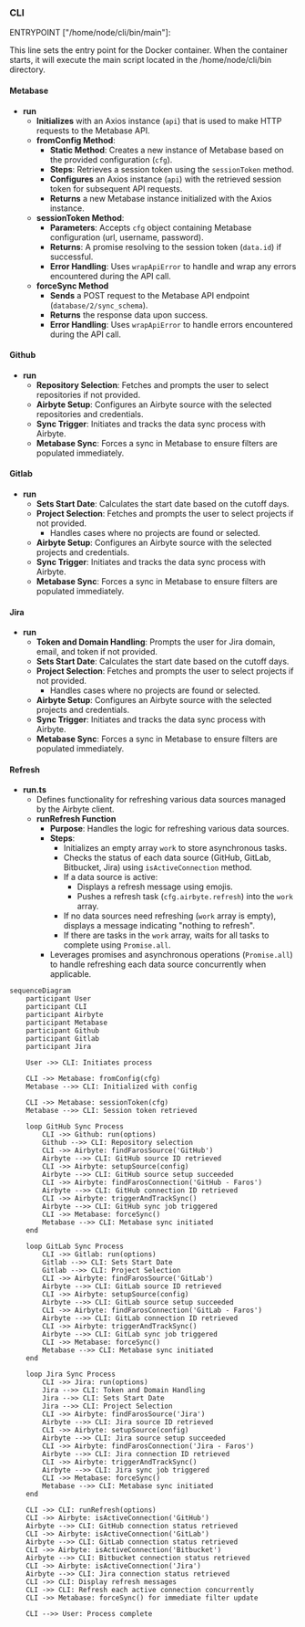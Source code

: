 ### CLI

ENTRYPOINT ["/home/node/cli/bin/main"]:

This line sets the entry point for the Docker container. When the container starts, it will execute the main script located in the /home/node/cli/bin directory.

#### Metabase

- **run**
  - **Initializes** with an Axios instance (`api`) that is used to make HTTP requests to the Metabase API.
  - **fromConfig Method**:
    - **Static Method**: Creates a new instance of Metabase based on the provided configuration (`cfg`).
    - **Steps**: Retrieves a session token using the `sessionToken` method.
    - **Configures** an Axios instance (`api`) with the retrieved session token for subsequent API requests.
    - **Returns** a new Metabase instance initialized with the Axios instance.
  - **sessionToken Method**:
    - **Parameters**: Accepts `cfg` object containing Metabase configuration (url, username, password).
    - **Returns**: A promise resolving to the session token (`data.id`) if successful.
    - **Error Handling**: Uses `wrapApiError` to handle and wrap any errors encountered during the API call.
  - **forceSync Method**
    - **Sends** a POST request to the Metabase API endpoint (`database/2/sync_schema`).
    - **Returns** the response data upon success.
    - **Error Handling**: Uses `wrapApiError` to handle errors encountered during the API call.

#### Github

- **run**
  - **Repository Selection**: Fetches and prompts the user to select repositories if not provided.
  - **Airbyte Setup**: Configures an Airbyte source with the selected repositories and credentials.
  - **Sync Trigger**: Initiates and tracks the data sync process with Airbyte.
  - **Metabase Sync**: Forces a sync in Metabase to ensure filters are populated immediately.

#### Gitlab

- **run**
  - **Sets Start Date**: Calculates the start date based on the cutoff days.
  - **Project Selection**: Fetches and prompts the user to select projects if not provided.
    - Handles cases where no projects are found or selected.
  - **Airbyte Setup**: Configures an Airbyte source with the selected projects and credentials.
  - **Sync Trigger**: Initiates and tracks the data sync process with Airbyte.
  - **Metabase Sync**: Forces a sync in Metabase to ensure filters are populated immediately.

#### Jira

- **run**
  - **Token and Domain Handling**: Prompts the user for Jira domain, email, and token if not provided.
  - **Sets Start Date**: Calculates the start date based on the cutoff days.
  - **Project Selection**: Fetches and prompts the user to select projects if not provided.
    - Handles cases where no projects are found or selected.
  - **Airbyte Setup**: Configures an Airbyte source with the selected projects and credentials.
  - **Sync Trigger**: Initiates and tracks the data sync process with Airbyte.
  - **Metabase Sync**: Forces a sync in Metabase to ensure filters are populated immediately.

#### Refresh

- **run.ts**
  - Defines functionality for refreshing various data sources managed by the Airbyte client.
  - **runRefresh Function**
    - **Purpose**: Handles the logic for refreshing various data sources.
    - **Steps**:
      - Initializes an empty array `work` to store asynchronous tasks.
      - Checks the status of each data source (GitHub, GitLab, Bitbucket, Jira) using `isActiveConnection` method.
      - If a data source is active:
        - Displays a refresh message using emojis.
        - Pushes a refresh task (`cfg.airbyte.refresh`) into the `work` array.
      - If no data sources need refreshing (`work` array is empty), displays a message indicating "nothing to refresh".
      - If there are tasks in the `work` array, waits for all tasks to complete using `Promise.all`.
    - Leverages promises and asynchronous operations (`Promise.all`) to handle refreshing each data source concurrently when applicable.

```mermaid
sequenceDiagram
    participant User
    participant CLI
    participant Airbyte
    participant Metabase
    participant Github
    participant Gitlab
    participant Jira

    User ->> CLI: Initiates process

    CLI ->> Metabase: fromConfig(cfg)
    Metabase -->> CLI: Initialized with config

    CLI ->> Metabase: sessionToken(cfg)
    Metabase -->> CLI: Session token retrieved

    loop GitHub Sync Process
        CLI ->> Github: run(options)
        Github -->> CLI: Repository selection
        CLI ->> Airbyte: findFarosSource('GitHub')
        Airbyte -->> CLI: GitHub source ID retrieved
        CLI ->> Airbyte: setupSource(config)
        Airbyte -->> CLI: GitHub source setup succeeded
        CLI ->> Airbyte: findFarosConnection('GitHub - Faros')
        Airbyte -->> CLI: GitHub connection ID retrieved
        CLI ->> Airbyte: triggerAndTrackSync()
        Airbyte -->> CLI: GitHub sync job triggered
        CLI ->> Metabase: forceSync()
        Metabase -->> CLI: Metabase sync initiated
    end

    loop GitLab Sync Process
        CLI ->> Gitlab: run(options)
        Gitlab -->> CLI: Sets Start Date
        Gitlab -->> CLI: Project Selection
        CLI ->> Airbyte: findFarosSource('GitLab')
        Airbyte -->> CLI: GitLab source ID retrieved
        CLI ->> Airbyte: setupSource(config)
        Airbyte -->> CLI: GitLab source setup succeeded
        CLI ->> Airbyte: findFarosConnection('GitLab - Faros')
        Airbyte -->> CLI: GitLab connection ID retrieved
        CLI ->> Airbyte: triggerAndTrackSync()
        Airbyte -->> CLI: GitLab sync job triggered
        CLI ->> Metabase: forceSync()
        Metabase -->> CLI: Metabase sync initiated
    end

    loop Jira Sync Process
        CLI ->> Jira: run(options)
        Jira -->> CLI: Token and Domain Handling
        Jira -->> CLI: Sets Start Date
        Jira -->> CLI: Project Selection
        CLI ->> Airbyte: findFarosSource('Jira')
        Airbyte -->> CLI: Jira source ID retrieved
        CLI ->> Airbyte: setupSource(config)
        Airbyte -->> CLI: Jira source setup succeeded
        CLI ->> Airbyte: findFarosConnection('Jira - Faros')
        Airbyte -->> CLI: Jira connection ID retrieved
        CLI ->> Airbyte: triggerAndTrackSync()
        Airbyte -->> CLI: Jira sync job triggered
        CLI ->> Metabase: forceSync()
        Metabase -->> CLI: Metabase sync initiated
    end

    CLI ->> CLI: runRefresh(options)
    CLI ->> Airbyte: isActiveConnection('GitHub')
    Airbyte -->> CLI: GitHub connection status retrieved
    CLI ->> Airbyte: isActiveConnection('GitLab')
    Airbyte -->> CLI: GitLab connection status retrieved
    CLI ->> Airbyte: isActiveConnection('Bitbucket')
    Airbyte -->> CLI: Bitbucket connection status retrieved
    CLI ->> Airbyte: isActiveConnection('Jira')
    Airbyte -->> CLI: Jira connection status retrieved
    CLI ->> CLI: Display refresh messages
    CLI ->> CLI: Refresh each active connection concurrently
    CLI ->> Metabase: forceSync() for immediate filter update

    CLI -->> User: Process complete

```
